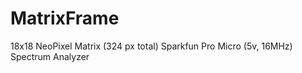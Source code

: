 # MatrixFrame
18x18 NeoPixel Matrix (324 px total)
Sparkfun Pro Micro (5v, 16MHz)
Spectrum Analyzer

